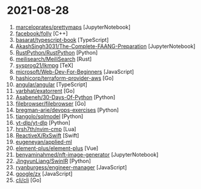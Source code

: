 # 2021-08-28

1. [marceloprates/prettymaps](https://github.com/marceloprates/prettymaps "A small set of Python functions to draw pretty maps from OpenStreetMap data. Based on osmnx, matplotlib and shapely libraries.") [JupyterNotebook]
2. [facebook/folly](https://github.com/facebook/folly "An open-source C++ library developed and used at Facebook.") [C++]
3. [basarat/typescript-book](https://github.com/basarat/typescript-book "📚 The definitive guide to TypeScript and possibly the best TypeScript book 📖. Free and Open Source 🌹") [TypeScript]
4. [AkashSingh3031/The-Complete-FAANG-Preparation](https://github.com/AkashSingh3031/The-Complete-FAANG-Preparation "This repository contains all the DSA (Data-Structures, Algorithms, 450 DSA by Love Babbar Bhaiya, FAANG Questions), Technical Subjects (OS + DBMS + SQL + CN + OOPs) Theory+Questions, FAANG Interview questions, and Miscellaneous Stuff (Programming MCQs, Puzzles, Aptitude, Reasoning). The Programming languages used for demonstration are C++, Pytho…") [JupyterNotebook]
5. [RustPython/RustPython](https://github.com/RustPython/RustPython "A Python Interpreter written in Rust") [Python]
6. [meilisearch/MeiliSearch](https://github.com/meilisearch/MeiliSearch "Powerful, fast, and an easy to use search engine") [Rust]
7. [sysprog21/lkmpg](https://github.com/sysprog21/lkmpg "The Linux Kernel Module Programming Guide (updated for 5.x kernels)") [TeX]
8. [microsoft/Web-Dev-For-Beginners](https://github.com/microsoft/Web-Dev-For-Beginners "24 Lessons, 12 Weeks, Get Started as a Web Developer") [JavaScript]
9. [hashicorp/terraform-provider-aws](https://github.com/hashicorp/terraform-provider-aws "Terraform AWS provider") [Go]
10. [angular/angular](https://github.com/angular/angular "The modern web developer’s platform") [TypeScript]
11. [varbhat/exatorrent](https://github.com/varbhat/exatorrent "Self-hostable , easy-to-use , lightweight and feature-rich torrent client written in Go . It comes with beautiful Web UI and Optional Multi-User Support . Run Locally or Host in Server . Open/Download/Stream Torrents in Browser Right Away!") [Go]
12. [Asabeneh/30-Days-Of-Python](https://github.com/Asabeneh/30-Days-Of-Python "30 days of Python programming challenge is a step-by-step guide to learn the Python programming language in 30 days. This challenge may take more than100 days, follow your own pace.") [Python]
13. [filebrowser/filebrowser](https://github.com/filebrowser/filebrowser "📂 Web File Browser") [Go]
14. [bregman-arie/devops-exercises](https://github.com/bregman-arie/devops-exercises "Linux, Jenkins, AWS, SRE, Prometheus, Docker, Python, Ansible, Git, Kubernetes, Terraform, OpenStack, SQL, NoSQL, Azure, GCP, DNS, Elastic, Network, Virtualization. DevOps Interview Questions") [Python]
15. [tiangolo/sqlmodel](https://github.com/tiangolo/sqlmodel "SQL databases in Python, designed for simplicity, compatibility, and robustness.") [Python]
16. [yt-dlp/yt-dlp](https://github.com/yt-dlp/yt-dlp "A youtube-dl fork with additional features and fixes") [Python]
17. [hrsh7th/nvim-cmp](https://github.com/hrsh7th/nvim-cmp "A completion plugin for neovim coded in Lua.") [Lua]
18. [ReactiveX/RxSwift](https://github.com/ReactiveX/RxSwift "Reactive Programming in Swift") [Swift]
19. [eugeneyan/applied-ml](https://github.com/eugeneyan/applied-ml "📚 Papers & tech blogs by companies sharing their work on data science & machine learning in production.") 
20. [element-plus/element-plus](https://github.com/element-plus/element-plus "🎉 A Vue.js 3.0 UI Library made by Element team") [Vue]
21. [benyaminahmed/nft-image-generator](https://github.com/benyaminahmed/nft-image-generator "") [JupyterNotebook]
22. [JingyunLiang/SwinIR](https://github.com/JingyunLiang/SwinIR "SwinIR: Image Restoration Using Swin Transformer") [Python]
23. [ryanburgess/engineer-manager](https://github.com/ryanburgess/engineer-manager "A list of engineering manager resource links.") [JavaScript]
24. [google/zx](https://github.com/google/zx "A tool for writing better scripts") [JavaScript]
25. [cli/cli](https://github.com/cli/cli "GitHub’s official command line tool") [Go]

